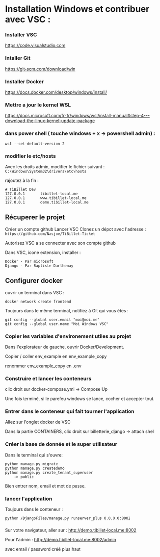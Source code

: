 # Installation Windows et contribuer avec VSC :

### Installer VSC
https://code.visualstudio.com

### Intaller Git
https://git-scm.com/download/win

### Installer Docker
https://docs.docker.com/desktop/windows/install/

### Mettre a jour le kernel WSL
https://docs.microsoft.com/fr-fr/windows/wsl/install-manual#step-4---download-the-linux-kernel-update-package

### dans power shell ( touche windows + x -> powershell admin) :
```
wsl --set-default-version 2
```

### modifier le etc/hosts
Avec les droits admin, modifier le fichier suivant :
```C:\Windows\System32\drivers\etc\hosts```

rajoutez à la fin :
```
# TiBillet Dev
127.0.0.1       tibillet-local.me
127.0.0.1       www.tibillet-local.me
127.0.0.1       demo.tibillet-local.me
```

## Récuperer le projet 

Créer un compte github
Lancer VSC
Clonez un dépot avec l'adresse : ```https://github.com/Nasjoe/TiBillet-Ticket```

Autorisez VSC a se connecter avec son compte github

Dans VSC, icone extension, installer :
```
Docker - Par microsoft
Django - Par Baptiste Darthenay
```

## Configurer docker
ouvrir un terminal dans VSC :


```
docker network create frontend
```


Toujours dans le même terminal, notifiez à Git qui vous êtes :
```
git config --global user.email "moi@moi.me"
git config --global user.name "Moi Windows VSC"
```


### Copier les variables d'environement utiles au projet
Dans l'explorateur de gauche, ouvrir Docker/Development.

Copier / coller env_example en env_example_copy

renommer env_example_copy en .env

### Construire et lancer les conteneurs 
clic droit sur docker-compose.yml -> Compose Up

Une fois terminé, si le parefeu windows se lance, cocher et accepter tout.

### Entrer dans le conteneur qui fait tourner l'application
Allez sur l'onglet docker de VSC

Dans la partie CONTAINERS, clic droit sur billetterie_django -> attach shel

### Créer la base de donnée et le super utilisateur
Dans le terminal qui s'ouvre:
```
python manage.py migrate
python manage.py createdemo
python manage.py create_tenant_superuser
    -> public
```
Bien entrer nom, email et mot de passe.

### lancer l'application
Toujours dans le conteneur :
```
python /DjangoFiles/manage.py runserver_plus 0.0.0.0:8002
```

### 
Sur votre navigateur, aller sur :
http://demo.tibillet-local.me:8002

Pour l'admin :
http://demo.tibillet-local.me:8002/admin

avec email / password créé plus haut 